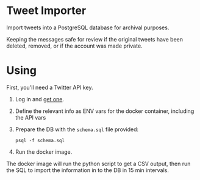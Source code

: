 # Tweet Importer

Import tweets into a PostgreSQL database for archival purposes.

Keeping the messages safe for review if the original tweets have been
deleted, removed, or if the account was made private.


# Using

First, you'll need a Twitter API key.

1. Log in and [get one](https://developer.twitter.com/en).

2. Define the relevant info as ENV vars for the docker container, including the API vars

3. Prepare the DB with the `schema.sql` file provided:
    ```
    psql -f schema.sql
    ```

4. Run the docker image.

The docker image will run the python script to get a CSV output,
then run the SQL to import the information in to the DB in 15 min intervals.
